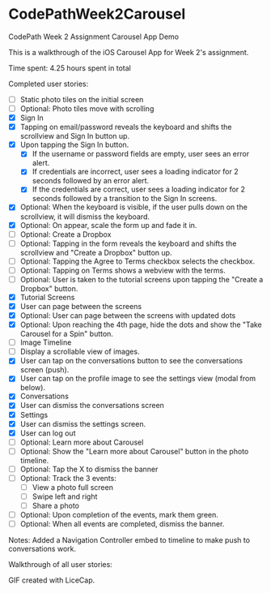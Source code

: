 # CodePathWeek2Carousel
CodePath Week 2 Assignment
Carousel App Demo

This is a walkthrough of the iOS Carousel App for Week 2's assignment.

Time spent: 4.25 hours spent in total

Completed user stories:

 * [ ] Static photo tiles on the initial screen
 * [ ] Optional: Photo tiles move with scrolling
 * [x] Sign In
  * [x] Tapping on email/password reveals the keyboard and shifts the scrollview and Sign In button up.
 * [x]  Upon tapping the Sign In button.
    * [x] If the username or password fields are empty, user sees an error alert.
    * [x] If credentials are incorrect, user sees a loading indicator for 2 seconds followed by an error alert.
    * [x] If the credentials are correct, user sees a loading indicator for 2 seconds followed by a transition to the Sign In screens.
  *  [x] Optional: When the keyboard is visible, if the user pulls down on the scrollview, it will dismiss the keyboard.
  *  [x] Optional: On appear, scale the form up and fade it in.
 * [ ] Optional: Create a Dropbox
 *   [ ] Optional: Tapping in the form reveals the keyboard and shifts the scrollview and "Create a Dropbox" button up.
 *   [ ] Optional: Tapping the Agree to Terms checkbox selects the checkbox.
 *   [ ] Optional: Tapping on Terms shows a webview with the terms.
 *   [ ] Optional: User is taken to the tutorial screens upon tapping the "Create a Dropbox" button.
 * [x] Tutorial Screens
 *   [x] User can page between the screens
 *   [x] Optional: User can page between the screens with updated dots
 *   [x] Optional: Upon reaching the 4th page, hide the dots and show the "Take Carousel for a Spin" button.
 * [ ] Image Timeline
  * [ ] Display a scrollable view of images.
  * [x] User can tap on the conversations button to see the conversations screen (push).
  * [x] User can tap on the profile image to see the settings view (modal from below).
 * [x] Conversations
  * [x] User can dismiss the conversations screen
 * [x] Settings
  * [x] User can dismiss the settings screen.
  * [x] User can log out
 * [ ] Optional: Learn more about Carousel
  * [ ] Optional: Show the "Learn more about Carousel" button in the photo timeline.
  * [ ] Optional: Tap the X to dismiss the banner
  * [ ] Optional: Track the 3 events:
    * [ ] View a photo full screen
    * [ ] Swipe left and right
    * [ ] Share a photo
  * [ ] Optional: Upon completion of the events, mark them green.
  * [ ] Optional: When all events are completed, dismiss the banner.

Notes:
Added a Navigation Controller embed to timeline to make push to conversations work.

Walkthrough of all user stories:

GIF created with LiceCap.
